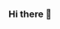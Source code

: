### Hi there 👋

<!--
**anutka2610/anutka2610** is a ✨ _special_ ✨ repository because its `README.md` (this file) appears on your GitHub profile.

Here are some ideas to get you started:
[![Header](https://raw.githubusercontent.com/MartinHeinz/<OWNER>/<OWNER>/readme_header.png "Header")](https://some-url.dev/)

- 🔭 I’m currently working on ...
- 🌱 I’m currently learning ...
- 👯 I’m looking to collaborate on ...
- 🤔 I’m looking for help with ...
- 💬 Ask me about ...
- 📫 How to reach me: ...
- 😄 Pronouns: ...
- ⚡ Fun fact: ...
-->
